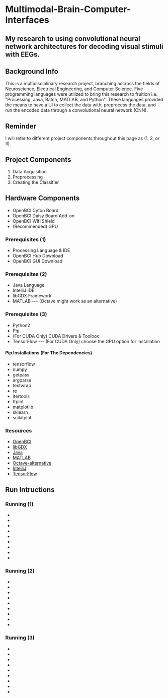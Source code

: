 Multimodal-Brain-Computer-Interfaces
====================================
My research to using convolutional neural network architectures for decoding visual stimuli with EEGs.
------------------------------------------------------------------------------------------------------

## Background Info
This is a multidisciplinary research project, branching accross the fields of Neuroscience, Electrical Engineering,
 and Computer Science. Five programming languages were utilized to bring this research to fruition i.e. "Processing,
 Java, Batch, MATLAB, and Python". These languages provided the means to have a UI to collect the data with,
 preprocess the data, and run the encoded data through a convolutional neural network (CNN).

## Reminder
I will refer to different project components throughout this page as (1, 2, or 3).

## Project Components
1. Data Acquisition
2. Preprocessing
3. Creating the Classifier

## Hardware Components
* OpenBCI Cyton Board
* OpenBCI Daisy Board Add-on
* OpenBCI Wifi Shield
* (Recommended) GPU

### Prerequisites (1)
* Processing Language & IDE
* OpenBCI Hub Download
* OpenBCI GUI Download

### Prerequisites (2)
* Java Language
* IntelliJ IDE
* libGDX Framework
* MATLAB --- (Octave might work as an alternative)

### Prerequisites (3)
* Python2
* Pip
* (For CUDA Only) CUDA Drivers & Toolbox
* TensorFlow --- (For CUDA Only) choose the GPU option for installation

#### Pip Installations (For The Dependencies)
* tensorflow
* numpy
* getpass
* argparse
* textwrap
* re
* itertools
* tfplot
* matplotlib
* sklearn
* scikitplot

### Resources
* [OpenBCI](http://openbci.com/)
* [libGDX](https://libgdx.badlogicgames.com/)
* [Java](https://java.com/en/download/)
* [MATLAB](https://www.mathworks.com/products/matlab.html)
* [Octave-alternative](https://www.gnu.org/software/octave/)
* [IntelliJ](https://www.jetbrains.com/idea/)
* [TensorFlow](https://www.tensorflow.org/)

## Run Intructions
### Running (1)
* 
* 
* 
* 
* 
* 
* 
* 
* 

### Running (2)
* 
* 
* 
* 
* 
* 
* 
* 
* 

### Running (3)
* 
* 
* 
* 
* 
* 
* 
* 
* 


